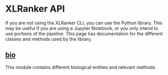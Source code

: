 # XLRanker API

If you are not using the XLRanker CLI, you can use the Python library. This may be useful if you are using a Jupyter Notebook, or you only intend to use portions of the pipeline. This page has documentation for the different classes and methods used by the library.

## [bio](./bio/)

This module contains different biological entities and relevant methods.